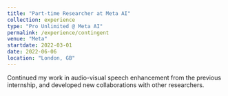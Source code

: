 ```yaml
---
title: "Part-time Researcher at Meta AI"
collection: experience
type: "Pro Unlimited @ Meta AI"
permalink: /experience/contingent
venue: "Meta"
startdate: 2022-03-01
date: 2022-06-06
location: "London, GB"
---
```


Continued my work in audio-visual speech enhancement from the previous internship, and developed new collaborations with other researchers.